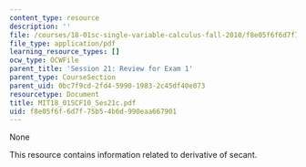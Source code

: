 ```yaml
---
content_type: resource
description: ''
file: /courses/18-01sc-single-variable-calculus-fall-2010/f8e05f6f6d7f75b54b6d990eaa667901_MIT18_01SCF10_Ses21c.pdf
file_type: application/pdf
learning_resource_types: []
ocw_type: OCWFile
parent_title: 'Session 21: Review for Exam 1'
parent_type: CourseSection
parent_uid: 0bc7f9cd-2fd4-5990-1983-2c45df40e073
resourcetype: Document
title: MIT18_01SCF10_Ses21c.pdf
uid: f8e05f6f-6d7f-75b5-4b6d-990eaa667901
---
```

None

This resource contains information related to derivative of secant. 